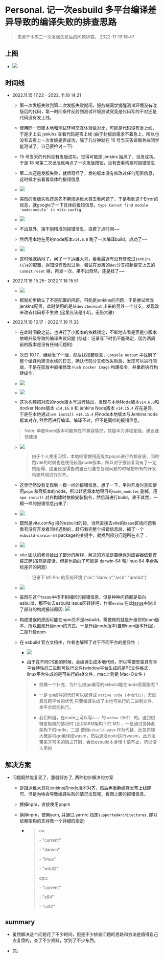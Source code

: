# Personal. 记一次esbuild 多平台编译差异导致的编译失败的排查思路

> 来源于本周二一次发版失败后的问题排查。 2022-11-19 16:47

## 上图

- ![](https://raw.githubusercontent.com/Trojan0523/weekly_notes/main/image/build-failed-jenkins-1.png)

## 时间线

- 2022.11.15  17.22 - 2022. 11.18 14.21
  
  - 第一次发版失败到第二次发版失败期间，服务端同学提醒测试环境没有改版后的代码，第一时间条件反射到测试环境测试究竟是代码写的不对还是代码没有发上线。
  
  - 使用同一页面本地和测试环境交互体验做对比，可能是代码没有发上线，于是才上去 jenkins 查看代码是否上线 (由于封板后需求不着急上，所以也没有去看上一次发版是否成功，隔了几分钟就在 15 号当天告诉服务端同学能测试了，自己要检讨一下)
  
  - 15 号当天的代码没有发版成功，觉得可能是 jenkins 抽风了，没发成功。于是 18 号第二次发版就再点了一次发版按钮，没有去看构建时报错信息
  
  - 第二次还是发版失败，就很奇怪了，发的版本没有修改过任何配置信息，这时候才去看看具体的报错信息
  
  - ![](https://raw.githubusercontent.com/Trojan0523/weekly_notes/main/image/jenkins-output-failed-2.png)
  
  - 突然的发版失败还是先不麻烦运维大哥去看问题了，于是看到这个Error的信息，就google了一下具体的报错信息，`type Cannot find module 'node:module' in vite config`
  
  - ![](https://raw.githubusercontent.com/Trojan0523/weekly_notes/main/image/vite-google-search.png)
  
  - 不出意外，搜不到精准的报错信息，浪费了点时间~~
  
  - 然后用本地在用的node版本`v14.6.0` 跑了一次编译build，成功了~~
  
  - ![](https://raw.githubusercontent.com/Trojan0523/weekly_notes/main/image/terminal-output-success.png)
  
  - 这时候就纳闷了，问了一下运维大哥，看看最近有没有修改过`jenkins File`的配置，得知没有改动过后，尝试在发版的`dev`分支把新提交上去的`commit` `reset`  掉，再发一次，果不出奇然，还是挂了~~

- 2022.11.18 15.25- 2022.11.18 15.51
  
  - ![](https://raw.githubusercontent.com/Trojan0523/weekly_notes/main/image/jenkins-env.png)
  
  - 那就初步确认了不是配置的问题，可能是jenkins的问题，于是尝试修改jenkins配置，此时使用的是从`dev` `checkout` 出来的另外一个分支，发现改来改去代码都不生效 (这里应该是小坑，无伤大雅)

- 2022.11.19 10.17 - 2022.11.19 11.33
  
  - 在此时间段之前，也进行了小版本的依赖锁定，不断地去看是否是小版本依赖升级导致的编译失败问题 (存疑：记录写下时仍不能确定，因为两周前的版本是没有任何问题的)
  
  - 次日 10.17，继续发了一版，然后找报错信息，`Console Output` 中找到了整个编译构建流水线的日志，确认代码分支修改失败后，发现可以进行回放，于是在回放中直接修改 `Push Docker Image` 构建指令，并重新执行构建操作:
  
  - ![](https://raw.githubusercontent.com/Trojan0523/weekly_notes/main/image/jenkins-replay.png)
  
  - ![](https://raw.githubusercontent.com/Trojan0523/weekly_notes/main/image/jenkins-node-version.png)
  
  - 这次构建把对应的node版本号进行输出，发现与本地Node版本`v14.6.0`和 docker Node版本 `v14.16.0` 和 jenkins Node版本 `v14.15.4`  存在差异，于是在本地通过`nvm install v14.15.4` 将node本地版本与Jenkins node版本对齐, 然后再进行编译。编译不过，但不是同样的报错信息。
  
  > Note: 单数Node版本可能存在不兼容情况，其版本为非稳定版，建议谨慎使用
  
  - ![](https://raw.githubusercontent.com/Trojan0523/weekly_notes/main/image/terminal-error-output.png)
    
    > 由于个人使用习惯，本地经常使用高版本pnpm进行依赖安装，同时跑vite的时候也是使用较高node版本，所以对于报错复现有了一定的阻碍，这里还是得告诫自己尽量在复现问题的时候把所有的开发构建环境进行对齐。
  
  - 这里仍然没有复现到一模一样的报错信息，想了一下，平时开发时喜欢使用`pnpm` 和高版本的node，所以赶紧将本地项目的`node_modules` 删掉，用 `npm install` 对齐构建时依赖安装指令，然后再进行build，果不其然，一模一样的报错信息出来了:
  
  - ![](https://raw.githubusercontent.com/Trojan0523/weekly_notes/main/image/terminal-error-output-2.png)
  
  - 既然是vite.config 报的esbuild的错，当然直接去vite的issue区找问题看看有没有开发者同样遇到的，赶巧看完整个报错信息后，抓了一个 `esbuild-darwin-64` package的关键字，就找到部分问题所在点了：
  
  - ![](https://raw.githubusercontent.com/Trojan0523/weekly_notes/main/image/vite-issue.png)
  
  - vite 团队的老哥给出了部分的解释，解决的方法是要确保对应容器依赖安装正确(虽然是废话，但是也指向了可能是 darwin-64 和 linux-64 平台系统差异的问题)
    
    > 记录下 M1 Pro 的系统环境 {"os":"darwin","arch":"arm64"}
  
  - ![](https://raw.githubusercontent.com/Trojan0523/weekly_notes/main/image/esbuild-issue.png)
  
  - 虽然在这个issue中找不到相同的报错信息，但是种种问题都是指向esbuild，那不妨去esbuild issue区转转吧，作者`evanw` 在此[Issue](![loading-ag-352]())中说出了部分的构成报错原因:
    ![](https://raw.githubusercontent.com/Trojan0523/weekly_notes/main/image/esbuild-issue-npm.png)
  
  - 构成错误的原因可能在npm而不是esbuild，需要做的就是升级你的npm版本，所以直观升级npm的方式，一是升级node版本(自带npm版本升级)，二是升级npm
  
  - 在 esbuild 官方文档中，作者也解释了对于不同平台的差异性 ：
    
    - ![](https://raw.githubusercontent.com/Trojan0523/weekly_notes/main/image/esbuild-doc.png)
    
    - 由于在不同OS跑的时候，会编译生成本地代码，所以需要安装具有本平台特性的二进制可执行文件(window平台生成的是PE文件格式， linux平台生成的是可执行的elf文件，mac上则是 Mac-O文件 )
    
    > - 插播一个补充，为什么由go编写的esbuild能在node里面跑呢 ?
    > 
    > - 一是 go编写的代码可以编译成 `native code (本地代码)`，天然具有跨平台的优势,只要编译生成了本地可执行的二进制文件，本平台就能执行。
    > 
    > - 我们知道，在node上可以写c++ 的 `addon（插件）` 的。遇到很特定极端的情况时 (比如ARM架构下的 M1) ，一是通过换掉此架构下的node，二是 使用`esbuild-wasm` 作为代替，此包原理大概是将go编译成wasm，然后通过node执行wasm，此方法带来非常多的隐式开销，会比esbuild本身慢十倍不止，所以没人用的

## 解决方案

- 问题既然能复现了，那就好办了, 两种初步解决的方案
  
  - 是跟运维大哥将jenkins的node版本对齐，然后再重新编译发布上线即可，但是为啥会导致编译失败的情况出现呢，看回上面的报错信息。
  
  - 换掉npm，直接使用pnpm
  
  - 换掉npm，使用yarn, 并通过.yarnrc 指定`supportedArchitectures`, 即对依赖架构的支持做一个详细的指定:
    
    - > os:
      > 
      > - "current"
      > 
      > - "darwin"
      > 
      > - "linux"
      > 
      > - "win32"
      > 
      > 
      > 
      > cpu:
      > 
      > - "current"
      > 
      > - "x64"
      > 
      > - "ia32"

## summary

- 虽然解决这个问题花了不少时间，但是不少排查问题的思路和方法是值得自己去复盘的，查了不少资料，学到了不少东西。

- 完。
